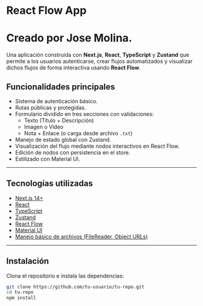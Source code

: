 # React Flow App
# Creado por Jose Molina.

Una aplicación construida con **Next.js**, **React**, **TypeScript** y **Zustand** que permite a los usuarios autenticarse, crear flujos automatizados y visualizar dichos flujos de forma interactiva usando **React Flow**.

## Funcionalidades principales

- Sistema de autenticación básico.
- Rutas públicas y protegidas.
- Formulario dividido en tres secciones con validaciones:
  - Texto (Título + Descripción)
  - Imagen o Video
  - Nota + Enlace (o carga desde archivo `.txt`)
- Manejo de estado global con Zustand.
- Visualización del flujo mediante nodos interactivos en React Flow.
- Edición de nodos con persistencia en el store.
- Estilizado con Material UI.

---

## Tecnologías utilizadas

- [Next.js 14+](https://nextjs.org/)
- [React](https://reactjs.org/)
- [TypeScript](https://www.typescriptlang.org/)
- [Zustand](https://zustand-demo.pmnd.rs/)
- [React Flow](https://reactflow.dev/)
- [Material UI](https://mui.com/)
- [Manejo básico de archivos (FileReader, Object URLs)](https://developer.mozilla.org/en-US/docs/Web/API/FileReader)

---

## Instalación

Clona el repositorio e instala las dependencias:

```bash
git clone https://github.com/tu-usuario/tu-repo.git
cd tu-repo
npm install
